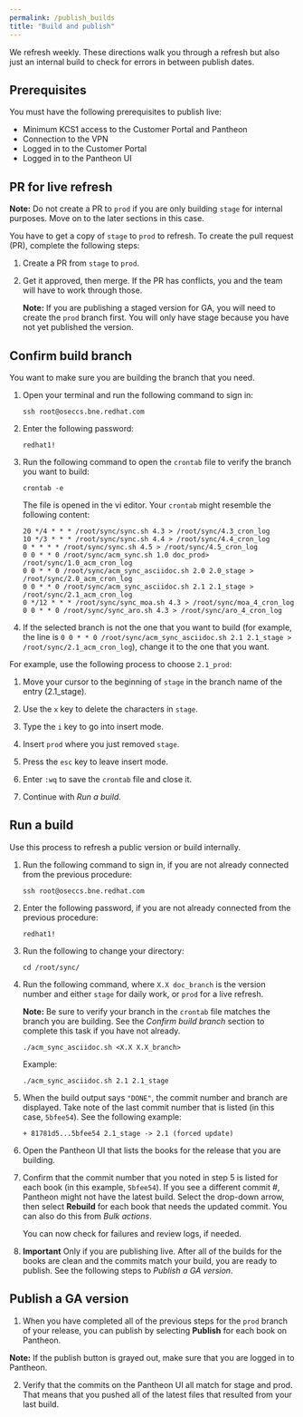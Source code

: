 ```yaml
---
permalink: /publish_builds
title: "Build and publish"
---
```


We refresh weekly. These directions walk you through a refresh but also just an internal build to check for errors in between publish dates.

## Prerequisites

You must have the following prerequisites to publish live:

- Minimum KCS1 access to the Customer Portal and Pantheon
- Connection to the VPN
- Logged in to the Customer Portal
- Logged in to the Pantheon UI 

## PR for live refresh

**Note:** Do not create a PR to `prod` if you are only building `stage` for internal purposes. Move on to the later sections in this case.

You have to get a copy of `stage` to `prod` to refresh. To create the pull request (PR), complete the following steps:

1. Create a PR from `stage` to `prod`. 

2. Get it approved, then merge. If the PR has conflicts, you and the team will have to work through those.

   **Note:** If you are publishing a staged version for GA, you will need to create the `prod` branch first. You will only have stage because you have not yet published the version.
  

## Confirm build branch

You want to make sure you are building the branch that you need.

1. Open your terminal and run the following command to sign in:

   ```
   ssh root@oseccs.bne.redhat.com
   ```

2. Enter the following password: 

   ```
   redhat1!
   ```
   
3. Run the following command to open the `crontab` file to verify the branch you want to build:

   ```
   crontab -e
   ```
   
   The file is opened in the vi editor. Your `crontab` might resemble the following content:
   
   ```
   20 */4 * * * /root/sync/sync.sh 4.3 > /root/sync/4.3_cron_log
   10 */3 * * * /root/sync/sync.sh 4.4 > /root/sync/4.4_cron_log
   0 * * * * /root/sync/sync.sh 4.5 > /root/sync/4.5_cron_log
   0 0 * * 0 /root/sync/acm_sync.sh 1.0 doc_prod> /root/sync/1.0_acm_cron_log
   0 0 * * 0 /root/sync/acm_sync_asciidoc.sh 2.0 2.0_stage > /root/sync/2.0_acm_cron_log
   0 0 * * 0 /root/sync/acm_sync_asciidoc.sh 2.1 2.1_stage > /root/sync/2.1_acm_cron_log
   0 */12 * * * /root/sync/sync_moa.sh 4.3 > /root/sync/moa_4_cron_log
   0 0 * * 0 /root/sync/sync_aro.sh 4.3 > /root/sync/aro_4_cron_log
   ```
   
4. If the selected branch is not the one that you want to build (for example, the line is `0 0 * * 0 /root/sync/acm_sync_asciidoc.sh 2.1 2.1_stage > /root/sync/2.1_acm_cron_log`), change it to the one that you want. 

For example, use the following process to choose `2.1_prod`: 

  1. Move your cursor to the beginning of `stage` in the branch name of the entry (2.1_stage). 
  2. Use the `x` key to delete the characters in `stage`.
  3. Type the `i` key to go into insert mode.
  4. Insert `prod` where you just removed `stage`.
  5. Press the `esc` key to leave insert mode. 

5. Enter `:wq` to save the `crontab` file and close it. 
   
6. Continue with _Run a build_.

## Run a build

Use this process to refresh a public version or build internally.

1. Run the following command to sign in, if you are not already connected from the previous procedure:

   ```
   ssh root@oseccs.bne.redhat.com
   ```

2. Enter the following password, if you are not already connected from the previous procedure: 

   ```
   redhat1!
   ```

3. Run the following to change your directory: 

   ```
   cd /root/sync/
   ```

4. Run the following command, where `X.X doc_branch` is the version number and either `stage` for daily work, or `prod` for a live refresh. 

   **Note:** Be sure to verify your branch in the `crontab` file matches the branch you are building. See the _Confirm build branch_ section to complete this task if you have not already.

   ```
   ./acm_sync_asciidoc.sh <X.X X.X_branch>
   ```
   Example:

   ```
   ./acm_sync_asciidoc.sh 2.1 2.1_stage 
   ```
   
5. When the build output says `"DONE"`, the commit number and branch are displayed. Take note of the last commit number that is listed (in this case, `5bfee54`). See the following example:

   ```
   + 81781d5...5bfee54 2.1_stage -> 2.1 (forced update)
   ```

6. Open the Pantheon UI that lists the books for the release that you are building. 

7. Confirm that the commit number that you noted in step 5 is listed for each book (in this example, `5bfee54`). If you see a different commit #, Pantheon might not have the latest build. Select the drop-down arrow, then select **Rebuild** for each book that needs the updated commit. You can also do this from _Bulk actions_. 

   You can now check for failures and review logs, if needed.

8. **Important** Only if you are publishing live. After all of the builds for the books are clean and the commits match your build, you are ready to publish. See the following steps to _Publish a GA version_.

## Publish a GA version
   
1. When you have completed all of the previous steps for the `prod` branch of your release, you can publish by selecting **Publish** for each book on Pantheon.

**Note:** If the publish button is grayed out, make sure that you are logged in to Pantheon. 

2. Verify that the commits on the Pantheon UI all match for stage and prod. That means that you pushed all of the latest files that resulted from your last build. 
